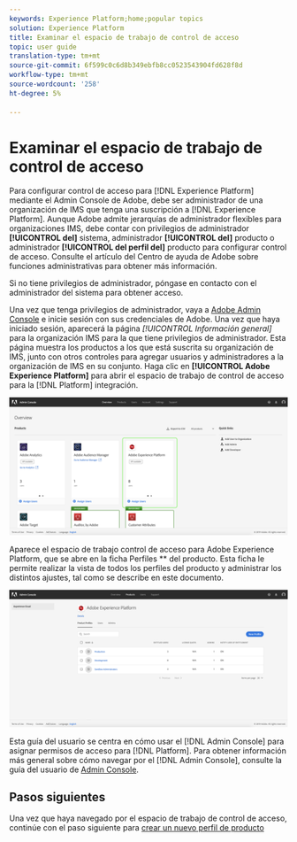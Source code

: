 ```yaml
---
keywords: Experience Platform;home;popular topics
solution: Experience Platform
title: Examinar el espacio de trabajo de control de acceso
topic: user guide
translation-type: tm+mt
source-git-commit: 6f599c0c6d8b349ebfb8cc0523543904fd628f8d
workflow-type: tm+mt
source-wordcount: '258'
ht-degree: 5%

---
```



# Examinar el espacio de trabajo de control de acceso

Para configurar control de acceso para [!DNL Experience Platform] mediante el Admin Console de Adobe, debe ser administrador de una organización de IMS que tenga una suscripción a [!DNL Experience Platform]. Aunque Adobe admite jerarquías de administrador flexibles para organizaciones IMS, debe contar con privilegios de administrador **[!UICONTROL del]** sistema, administrador **[!UICONTROL del]** producto o administrador **[!UICONTROL del perfil del]** producto para configurar control de acceso. Consulte el artículo del Centro de ayuda de Adobe sobre funciones [](https://helpx.adobe.com/enterprise/using/admin-roles.html) administrativas para obtener más información.

Si no tiene privilegios de administrador, póngase en contacto con el administrador del sistema para obtener acceso.

Una vez que tenga privilegios de administrador, vaya a [Adobe Admin Console](https://adminconsole.adobe.com) e inicie sesión con sus credenciales de Adobe. Una vez que haya iniciado sesión, aparecerá la página *[!UICONTROL Información general]* para la organización IMS para la que tiene privilegios de administrador. Esta página muestra los productos a los que está suscrita su organización de IMS, junto con otros controles para agregar usuarios y administradores a la organización de IMS en su conjunto. Haga clic en **[!UICONTROL Adobe Experience Platform]** para abrir el espacio de trabajo de control de acceso para la [!DNL Platform] integración.

![overview-page](../images/overview-page.png)

Aparece el espacio de trabajo control de acceso para Adobe Experience Platform, que se abre en la ficha Perfiles ** del producto. Esta ficha le permite realizar la vista de todos los perfiles del producto y administrar los distintos ajustes, tal como se describe en este documento.

![platform-access-control](../images/platform-access-control.png)

Esta guía del usuario se centra en cómo usar el [!DNL Admin Console] para asignar permisos de acceso para [!DNL Platform]. Para obtener información más general sobre cómo navegar por el [!DNL Admin Console], consulte la guía del usuario de [Admin Console](https://helpx.adobe.com/es/enterprise/using/admin-console.html).

## Pasos siguientes

Una vez que haya navegado por el espacio de trabajo de control de acceso, continúe con el paso siguiente para [crear un nuevo perfil de producto](create-profile.md)